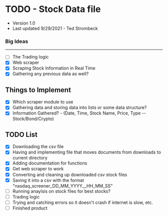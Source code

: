 # TODO - Stock Data file #
* Version 1.0
* Last updated 9/29/2021 - Ted Strombeck

### Big Ideas ###
------------------------------------------------------------------------------------------------
- [ ] The Trading logic
- [x] Web scraper
- [x] Scraping Stock Information in Real Time
- [x] Gathering any previous data as well?

Things to Implement
------------------------------------------------------------------------------------------------
- [x] Which scraper module to use
- [x] Gathering data and storing data into lists or some data structure?
- [x] Information Gathered? - (Date, Time, Stock Name, Price, Type -- Stock/Bond/Crypto)

TODO List
------------------------------------------------------------------------------------------------
- [x] Downloading the csv file
- [x] Having and implementing file that moves documents from downloads to current directory
- [x] Adding documentation for functions
- [x] Get web scraper to work
- [x] Converting and cleaning up downloaded csv stock files
- [x] Saving it into a csv with the format "nasdaq_screener_DD_MM_YYYY__HH_MM_SS"
- [ ] Running anaylsis on stock files for best stocks?
- [ ] Trading logic
- [ ] Trying and catching errors so it doesn't crash if internet is slow, etc.
- [ ] Finished product